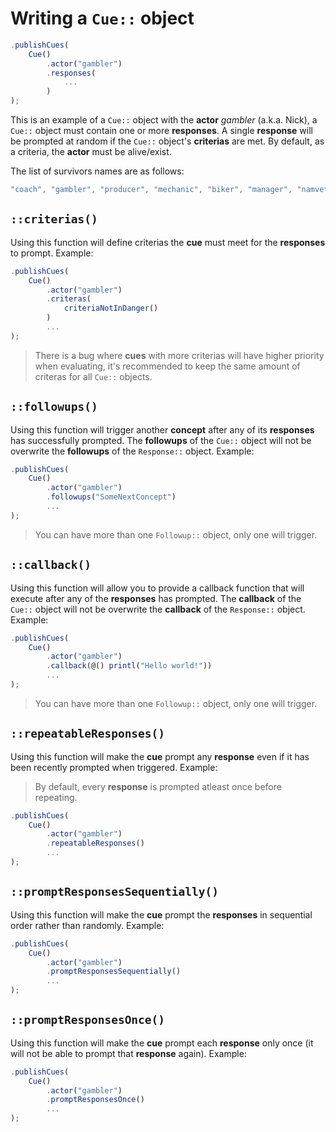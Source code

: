 # Writing a `Cue::` object

```javascript
.publishCues(
    Cue()
        .actor("gambler")
        .responses(
            ...
        )
);
```

This is an example of a `Cue::` object with the **actor** *gambler* (a.k.a. Nick), a `Cue::` object must contain one or more **responses**. A single **response** will be prompted at random if the `Cue::` object's **criterias** are met. By default, as a criteria, the **actor** must be alive/exist.

The list of survivors names are as follows:

```javascript
"coach", "gambler", "producer", "mechanic", "biker", "manager", "namvet", "teengirl"
```

## **`::criterias()`**

Using this function will define criterias the **cue** must meet for the **responses** to prompt. Example:

```javascript
.publishCues(
    Cue()
        .actor("gambler")
        .criteras(
            criteriaNotInDanger()
        )
        ...
);
```

> There is a bug where **cues** with more criterias will have higher priority when evaluating, it's recommended to keep the same amount of criteras for all `Cue::` objects.

## **`::followups()`**

Using this function will trigger another **concept** after any of its **responses** has successfully prompted. The **followups** of the `Cue::` object will not be overwrite the **followups** of the `Response::` object. Example:

```javascript
.publishCues(
    Cue()
        .actor("gambler")
        .followups("SomeNextConcept")
        ...
);
```

> You can have more than one `Followup::` object, only one will trigger.

## **`::callback()`**

Using this function will allow you to provide a callback function that will execute after any of the **responses** has prompted. The **callback** of the `Cue::` object will not be overwrite the **callback** of the `Response::` object. Example:

```javascript
.publishCues(
    Cue()
        .actor("gambler")
        .callback(@() printl("Hello world!"))
        ...
);
```

> You can have more than one `Followup::` object, only one will trigger.

## **`::repeatableResponses()`**

Using this function will make the **cue** prompt any **response** even if it has been recently prompted when triggered. Example:

> By default, every **response** is prompted atleast once before repeating.

```javascript
.publishCues(
    Cue()
        .actor("gambler")
        .repeatableResponses()
        ...
);
```

## **`::promptResponsesSequentially()`**

Using this function will make the **cue** prompt the **responses** in sequential order rather than randomly. Example:

```javascript
.publishCues(
    Cue()
        .actor("gambler")
        .promptResponsesSequentially()
        ...
);
```

## **`::promptResponsesOnce()`**

Using this function will make the **cue** prompt each **response** only once (it will not be able to prompt that **response** again). Example:

```javascript
.publishCues(
    Cue()
        .actor("gambler")
        .promptResponsesOnce()
        ...
);
```
